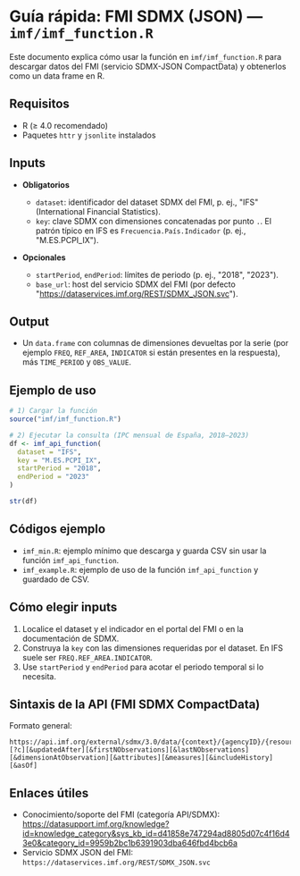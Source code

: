 # Guía rápida: FMI SDMX (JSON) — `imf/imf_function.R`

Este documento explica cómo usar la función en `imf/imf_function.R` para descargar datos del FMI (servicio SDMX-JSON CompactData) y obtenerlos como un data frame en R.

## Requisitos
- R (≥ 4.0 recomendado)
- Paquetes `httr` y `jsonlite` instalados

## Inputs
- **Obligatorios**
  - `dataset`: identificador del dataset SDMX del FMI, p. ej., "IFS" (International Financial Statistics).
  - `key`: clave SDMX con dimensiones concatenadas por punto `.`. El patrón típico en IFS es `Frecuencia.País.Indicador` (p. ej., "M.ES.PCPI_IX").

- **Opcionales**
  - `startPeriod`, `endPeriod`: límites de periodo (p. ej., "2018", "2023").
  - `base_url`: host del servicio SDMX del FMI (por defecto "https://dataservices.imf.org/REST/SDMX_JSON.svc").

## Output
- Un `data.frame` con columnas de dimensiones devueltas por la serie (por ejemplo `FREQ`, `REF_AREA`, `INDICATOR` si están presentes en la respuesta), más `TIME_PERIOD` y `OBS_VALUE`.

## Ejemplo de uso
```r
# 1) Cargar la función
source("imf/imf_function.R")

# 2) Ejecutar la consulta (IPC mensual de España, 2018–2023)
df <- imf_api_function(
  dataset = "IFS",
  key = "M.ES.PCPI_IX",
  startPeriod = "2018",
  endPeriod = "2023"
)

str(df)
```

## Códigos ejemplo
- `imf_min.R`: ejemplo mínimo que descarga y guarda CSV sin usar la función `imf_api_function`.
- `imf_example.R`: ejemplo de uso de la función `imf_api_function` y guardado de CSV.

## Cómo elegir inputs
1) Localice el dataset y el indicador en el portal del FMI o en la documentación de SDMX.
2) Construya la `key` con las dimensiones requeridas por el dataset. En IFS suele ser `FREQ.REF_AREA.INDICATOR`.
3) Use `startPeriod` y `endPeriod` para acotar el periodo temporal si lo necesita.

## Sintaxis de la API (FMI SDMX CompactData)
Formato general:
```
https://api.imf.org/external/sdmx/3.0/data/{context}/{agencyID}/{resourceID}/{version}/{key}[?c][&updatedAfter][&firstNObservations][&lastNObservations][&dimensionAtObservation][&attributes][&measures][&includeHistory][&asOf]
```


## Enlaces útiles
- Conocimiento/soporte del FMI (categoría API/SDMX): https://datasupport.imf.org/knowledge?id=knowledge_category&sys_kb_id=d41858e747294ad8805d07c4f16d43e0&category_id=9959b2bc1b6391903dba646fbd4bcb6a
- Servicio SDMX JSON del FMI: `https://dataservices.imf.org/REST/SDMX_JSON.svc`
